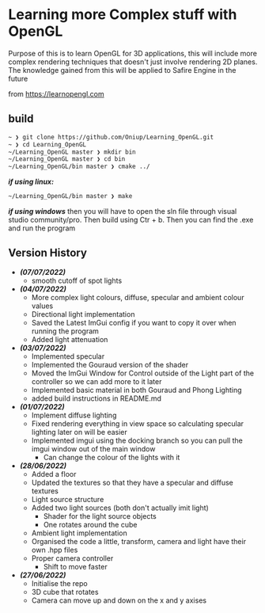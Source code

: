 # Learning more Complex stuff with OpenGL

Purpose of this is to learn OpenGL for 3D applications, this will include more complex rendering techniques that
doesn't just involve rendering 2D planes. The knowledge gained from this will be applied to Safire Engine in the future

from https://learnopengl.com

## build

```bash
~ ❯ git clone https://github.com/Oniup/Learning_OpenGL.git
~ ❯ cd Learning_OpenGL 
~/Learning_OpenGL master ❯ mkdir bin
~/Learning_OpenGL master ❯ cd bin 
~/Learning_OpenGL/bin master ❯ cmake ../
```

***if using linux:***

```bash
~/Learning_OpenGL/bin master ❯ make
```

***if using windows*** then you will have to open the sln file through visual studio community/pro. Then build using Ctr + b. Then you can find the .exe and run the program

## Version History

* ***(07/07/2022)***
  * smooth cutoff of spot lights
* ***(04/07/2022)***
  * More complex light colours, diffuse, specular and ambient colour values
  * Directional light implementation
  * Saved the Latest ImGui config if you want to copy it over when running the program
  * Added light attenuation
* ***(03/07/2022)***
  * Implemented specular
  * Implemented the Gouraud version of the shader
  * Moved the ImGui Window for Control outside of the Light part of the controller so we can add more to it later
  * Implemented basic material in both Gouraud and Phong Lighting
  * added build instructions in README.md
* ***(01/07/2022)***
  * Implement diffuse lighting
  * Fixed rendering everything in view space so calculating specular lighting later on will be easier
  * Implemented imgui using the docking branch so you can pull the imgui window out of the main window
    * Can change the colour of the lights with it
* ***(28/06/2022)***
  * Added a floor
  * Updated the textures so that they have a specular and diffuse textures
  * Light source structure
  * Added two light sources (both don't actually imit light)
    * Shader for the light source objects
    * One rotates around the cube
  * Ambient light implementation
  * Organised the code a little, transform, camera and light have their own .hpp files
  * Proper camera controller
    * Shift to move faster
* ***(27/06/2022)***
  * Initialise the repo
  * 3D cube that rotates
  * Camera can move up and down on the x and y axises 
